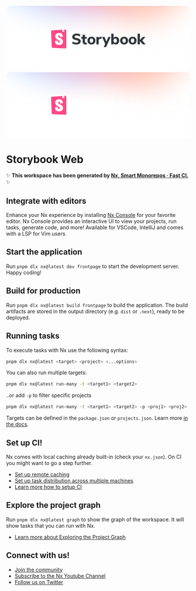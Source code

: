 ![Storybook Web Light](github-light.png#gh-light-mode-only)
![Storybook Web Dark](github-dark.png#gh-dark-mode-only)

# Storybook Web

✨ **This workspace has been generated by [Nx, Smart Monorepos · Fast CI.](https://nx.dev)** ✨

## Integrate with editors

Enhance your Nx experience by installing [Nx Console](https://nx.dev/nx-console) for your favorite editor. Nx Console
provides an interactive UI to view your projects, run tasks, generate code, and more! Available for VSCode, IntelliJ and
comes with a LSP for Vim users.

## Start the application

Run `pnpm dlx nx@latest dev frontpage` to start the development server. Happy coding!

## Build for production

Run `pnpm dlx nx@latest build frontpage` to build the application. The build artifacts are stored in the output directory (e.g. `dist` or `.next`), ready to be deployed.

## Running tasks

To execute tasks with Nx use the following syntax:

```sh
pnpm dlx nx@latest <target> <project> <...options>
```

You can also run multiple targets:

```sh
pnpm dlx nx@latest run-many -t <target1> <target2>
```

..or add `-p` to filter specific projects

```sh
pnpm dlx nx@latest run-many -t <target1> <target2> -p <proj1> <proj2>
```

Targets can be defined in the `package.json` or `projects.json`. Learn more [in the docs](https://nx.dev/features/run-tasks).

## Set up CI!

Nx comes with local caching already built-in (check your `nx.json`). On CI you might want to go a step further.

- [Set up remote caching](https://nx.dev/features/share-your-cache)
- [Set up task distribution across multiple machines](https://nx.dev/nx-cloud/features/distribute-task-execution)
- [Learn more how to setup CI](https://nx.dev/recipes/ci)

## Explore the project graph

Run `pnpm dlx nx@latest graph` to show the graph of the workspace.
It will show tasks that you can run with Nx.

- [Learn more about Exploring the Project Graph](https://nx.dev/core-features/explore-graph)

## Connect with us!

- [Join the community](https://nx.dev/community)
- [Subscribe to the Nx Youtube Channel](https://www.youtube.com/@nxdevtools)
- [Follow us on Twitter](https://twitter.com/nxdevtools)
